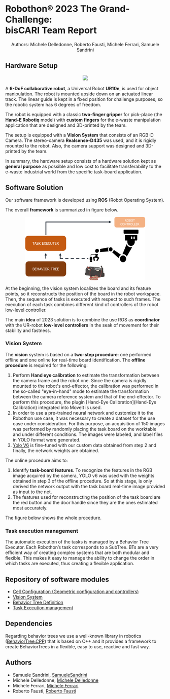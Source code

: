 # Robothon® 2023 The Grand-Challenge: <br> bisCARI Team Report
<p align="center">
Authors: Michele Delledonne, Roberto Fausti, Michele Ferrari, Samuele Sandrini 
</p>

## Hardware Setup
<p align="center">
  <img height="500" src="https://github.com/JRL-CARI-CNR-UNIBS/Robothon2023/blob/master/robothon2023_images/setup_description.png">
</p>

A **6-DoF collaborative robot**, a Universal Robot **UR10e**, is used for object manipulation. The robot is mounted upside down on an actuated linear track. The linear guide is kept in a fixed position for challenge purposes, so the robotic system has 6 degrees of freedom.

The robot is equipped with a classic **two-finger gripper** for pick-place (the **Hand-E Robotiq** model) with **custom fingers** for the e-waste manipulation application that are designed and 3D-printed by the team. 

The setup is equipped with a **Vision System** that consists of an RGB-D Camera. The stereo-camera **Realsense-D435** was used, and it is rigidly mounted to the robot. Also, the camera support was designed and 3D-printed by the team.

In summary, the hardware setup consists of a hardware solution kept as **general purpose** as possible and low cost to facilitate transferability to the e-waste industrial world from the specific task-board application.

## Software Solution
Our software framework is developed using **ROS** (Robot Operating System).

The overall **framework** is summarized in figure below. 
<p align="center">
  <img height="200" src="https://github.com/JRL-CARI-CNR-UNIBS/Robothon2023/blob/master/robothon2023_images/software_setup.png">
</p>

At the beginning, the vision system localizes the board and its feature points, so it reconstructs the position of the board in the robot workspace. Then, the sequence of tasks is executed with respect to such frames. The execution of each task combines different kind of controllers of the robot low-level controller.

The main **idea** of 2023 solution is to combine the use ROS as **coordinator** with the UR-robot **low-level controllers** in the seak of movement for their stability and fastness.

### Vision System
The **vision** system is based on a **two-step procedure**: one performed offline and one online for real-time board identification.
The **offline procedure** is required for the following:
1. Perform **Hand eye calibration** to estimate the transformation between the camera frame and the robot one. Since the camera is rigidly mounted to the robot's end-effector, the calibration was performed in the so-called "eye-in-hand" mode to estimate the transformation between the camera reference system and that of the end-effector. To perform this procedure,  the plugin [Hand-Eye Calibration](Hand-Eye Calibration) integrated into MoveIt is used.
2. In order to use a pre-trained neural network and customize it to the Robothon use case, it was necessary to create a dataset for the use case under consideration. For this purpose, an acquisition of 150 images was performed by randomly placing the task board on the worktable and under different conditions. The images were labeled, and label files in YOLO format were generated. 
3. [Yolo V6](https://github.com/meituan/YOLOv6)  is fine-tuned with our custom data obtained from step 2 and finally, the network weights are obtained.

The online procedure aims to:
1. Identify **task-board features**. To recognize the features in the RGB image acquired by the camera, YOLO v6 was used with the weights obtained in step 3 of the offline procedure. So at this stage, is only derived the network output with the task board real-time image provided as input to the net. 
2. The features used for reconstructing the position of the task board are the red button and the door handle since they are the ones estimated most accurately. 

The figure below shows the whole procedure.

### Task execution management
The automatic execution of the tasks is managed by a Behavior Tree Executor. Each Robothon’s task corresponds to a SubTree. BTs are a very efficient way of creating complex systems that are both modular and flexible. This makes it easy to manage the ability to change the order in which tasks are executed, thus creating a flexible application.

## Repository of software modules
- [Cell Configuration (Geometric configuration and controllers)](https://github.com/JRL-CARI-CNR-UNIBS/Robothon2023/tree/master/robothon2023_cell)
- [Vision System](https://github.com/JRL-CARI-CNR-UNIBS/Robothon2023/tree/master/robothon2023_vision)
- [Behavior Tree Definition](https://github.com/JRL-CARI-CNR-UNIBS/Robothon2023/tree/master/robothon2023_tree)
- [Task Execution management](https://github.com/JRL-CARI-CNR-UNIBS/RL_task_framework)

## Dependencies 
Regarding behavior trees we use a well-known library in robotics ([BehaviorTree.CPP](https://github.com/BehaviorTree/BehaviorTree.CPP)) that is based on C++ and it provides a framework to create BehaviorTrees in a flexible, easy to use, reactive and fast way.

## Authors

- Samuele Sandrini, [SamueleSandrini](https://github.com/SamueleSandrini)
- Michele Delledonne, [Michele Delledonne](https://github.com/MichiDelle)
- Michele Ferrari, [Michele Ferrari](https://github.com/MikFerrari)
- Roberto Fausti, [Roberto Fausti](https://github.com/RobertoFausti)
